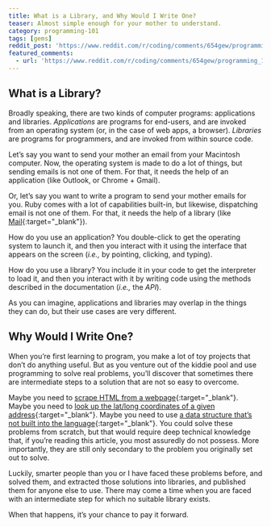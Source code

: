 ```yaml
---
title: What is a Library, and Why Would I Write One?
teaser: Almost simple enough for your mother to understand.
category: programming-101
tags: [gems]
reddit_post: 'https://www.reddit.com/r/coding/comments/654gew/programming_101_what_is_a_library_and_why_would_i/'
featured_comments:
  - url: 'https://www.reddit.com/r/coding/comments/654gew/programming_101_what_is_a_library_and_why_would_i/dg7rcsb/'
---
```


What is a Library?
------------------

Broadly speaking, there are two kinds of computer programs: applications and libraries. <dfn>Applications</dfn> are programs for end-users, and are invoked from an operating system (or, in the case of web apps, a browser). <dfn>Libraries</dfn> are programs for programmers, and are invoked from within source code.

Let’s say you want to send your mother an email from your Macintosh computer. Now, the operating system is made to do a lot of things, but sending emails is not one of them. For that, it needs the help of an application (like Outlook, or Chrome + Gmail).

Or, let’s say you want to write a program to send your mother emails for you. Ruby comes with a lot of capabilities built-in, but likewise, dispatching email is not one of them. For that, it needs the help of a library (like [Mail][mail]{:target="_blank"}).

How do you use an application? You double-click to get the operating system to launch it, and then you interact with it using the interface that appears on the screen (<i class="foreign">i.e.,</i> by pointing, clicking, and typing).

How do you use a library? You include it in your code to get the interpreter to load it, and then you interact with it by writing code using the methods described in the documentation (<i class="foreign">i.e.,</i> the <dfn>API</dfn>).

As you can imagine, applications and libraries may overlap in the things they can do, but their use cases are very different.

Why Would I Write One?
----------------------

When you’re first learning to program, you make a lot of toy projects that don’t do anything useful. But as you venture out of the kiddie pool and use programming to solve real problems, you’ll discover that sometimes there are intermediate steps to a solution that are not so easy to overcome.

Maybe you need to [scrape HTML from a webpage][noko]{:target="_blank"}. Maybe you need to [look up the lat/long coordinates of a given address][geo]{:target="_blank"}. Maybe you need to use [a data structure that’s not built into the language][nmp]{:target="_blank"}. You could solve these problems from scratch, but that would require deep technical knowledge that, if you’re reading this article, you most assuredly do not possess. More importantly, they are still only secondary to the problem you originally set out to solve.

Luckily, smarter people than you or I have faced these problems before, and solved them, and extracted those solutions into libraries, and published them for anyone else to use. There may come a time when you are faced with an intermediate step for which no suitable library exists.

When that happens, it’s your chance to pay it forward.

[mail]: https://github.com/mikel/mail
[noko]: https://github.com/sparklemotion/nokogiri
[geo]: https://github.com/alexreisner/geocoder
[nmp]: https://github.com/SciRuby/nmatrix
